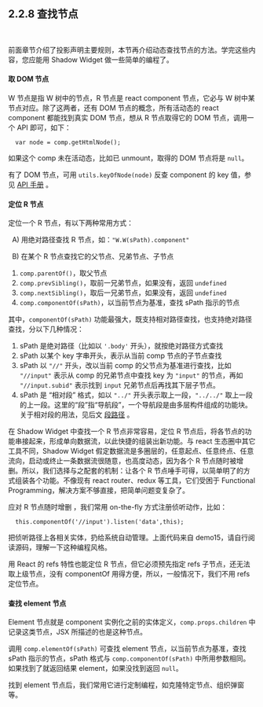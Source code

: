 2.2.8 查找节点
--------------

&nbsp;

前面章节介绍了投影声明主要规则，本节再介绍动态查找节点的方法。学完这些内容，您应能用 Shadow Widget 做一些简单的编程了。

#### 取 DOM 节点

W 节点是指 W 树中的节点，R 节点是 react component 节点，它必与 W 树中某节点对应。除了这两者，还有 DOM 节点的概念，所有活动态的 react component  都能找到真实 DOM 节点，想从 R 节点取得它的 DOM 节点，调用一个 API 即可，如下： 

```
  var node = comp.getHtmlNode();
```

如果这个 comp 未在活动态，比如已 unmount，取得的 DOM 节点将是 `null`。

有了 DOM 节点，可用 `utils.keyOfNode(node)` 反查 component 的 key 值，参见 [API 手册](#4.2.3.) 。

#### 定位 R 节点

定位一个 R 节点，有以下两种常用方式：

&nbsp; A) 用绝对路径查找 R 节点，如：`"W.W(sPath).component"`

&nbsp; B) 在某个 R 节点查找它的父节点、兄弟节点、子节点   
1. `comp.parentOf()`，取父节点   
2. `comp.prevSibling()`，取前一兄弟节点，如果没有，返回 `undefined`   
3. `comp.nextSibling()`，取后一兄弟节点，如果没有，返回 `undefined`   
4. `comp.componentOf(sPath)`，以当前节点为基准，查找 sPath 指示的节点

其中，`componentOf(sPath)` 功能最强大，既支持相对路径查找，也支持绝对路径查找，分以下几种情况：
1. sPath 是绝对路径（比如以 `'.body'` 开头），就按绝对路径方式查找
2. sPath 以某个 key 字串开头，表示从当前 comp 节点的子节点查找
3. sPath 以 `"//"` 开头，改以当前 comp 的父节点为基准进行查找，比如 `"//input"` 表示从 comp 的兄弟节点中查找 key 为 `"input"` 的节点，再如 `"//input.subid"` 表示找到 `input` 兄弟节点后再找其下层子节点。
4. sPath 是 “相对段” 格式，如以 `"../"` 开头表示取上一段，`"../../"` 取上一段的上一段。这里的“段”指“导航段”，一个导航段是由多层构件组成的功能块。关于相对段的用法，见后文 [段路径](#2.3.2.) 。

在 Shadow Widget 中查找一个 R 节点非常容易，定位 R 节点后，将各节点的功能串接起来，形成单向数据流，以此快捷的组装出新功能。与 react 生态圈中其它工具不同，Shadow Widget 假定数据流是多圈层的，任意起点、任意终点、任意流向，启动或终止一条数据流很随意，也高度动态，因为各个 R 节点随时被增删。所以，我们选择与之配套的机制：让各个 R 节点唾手可得，以简单明了的方式组装各个功能。不像现有 react router、redux 等工具，它们受困于 Functional Programming，解决方案不够直接，把简单问题变复杂了。 

应对 R 节点随时增删 ，我们常用 on-the-fly 方式注册侦听动作，比如：

```
  this.componentOf('//input').listen('data',this);
```

把侦听路径上各相关实体，扔给系统自动管理。上面代码来自 demo15，请自行阅读源码，理解一下这种编程风格。

用 React 的 refs 特性也能定位 R 节点，但它必须预先指定 refs 子节点，还无法取上级节点，没有 componentOf 用得方便，所以，一般情况下，我们不用 refs 定位节点。

#### 查找 element 节点

Element 节点就是 component 实例化之前的实体定义，`comp.props.children` 中记录这类节点，JSX 所描述的也是这种节点。

调用 `comp.elementOf(sPath)` 可查找 element 节点，以当前节点为基准，查找 sPath 指示的节点，sPath 格式与 `comp.componentOf(sPath)` 中所用参数相同。如果找到了就返回结果 element，如果没找到返回 `null`。

找到 element 节点后，我们常用它进行定制编程，如克隆特定节点、组织弹窗等。

&nbsp;
